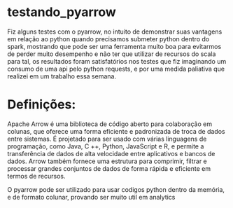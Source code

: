 # testando_pyarrow

Fiz alguns testes com o pyarrow, no intuito de demonstrar suas vantagens em relação ao python quando precisamos submeter python dentro do spark, mostrando que pode ser uma ferramenta muito boa para evitarmos de perder muito desempenho e não ter que utilizar de recursos do scala para tal, os resultados foram satisfatórios nos testes que fiz imaginando um consumo de uma api pelo python requests, e por uma medida paliativa que realizei em um trabalho essa semana.

# Definições:

Apache Arrow é uma biblioteca de código aberto para colaboração em colunas, que oferece uma forma eficiente e padronizada de troca de dados entre sistemas. É projetado para ser usado com várias linguagens de programação, como Java, C ++, Python, JavaScript e R, e permite a transferência de dados de alta velocidade entre aplicativos e bancos de dados. Arrow também fornece uma estrutura para comprimir, filtrar e processar grandes conjuntos de dados de forma rápida e eficiente em termos de recursos.

O pyarrow pode ser utilizado para usar codigos python dentro da memória, e de formato colunar, provando ser muito util em analytics

